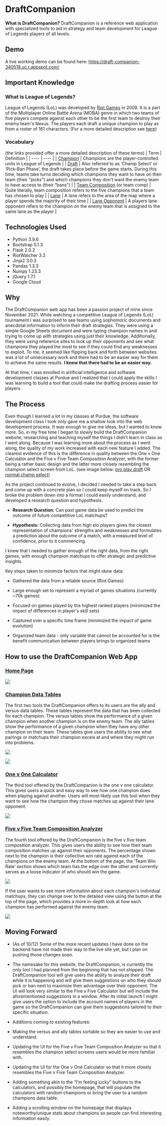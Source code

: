 # DraftCompanion

**What is DraftCompanion?**
DraftCompanion is a reference web application with specialized tools to aid in strategy and team development for League of Legends players of all levels.

## Demo
A live working demo can be found here: https://draft-companion-340518.uc.r.appspot.com/

## Important Knowledge
### What is League of Legends?
League of Legends (LoL) was developed by [Riot Games](https://www.riotgames.com/en) in 2009. It is a part of the Multiplayer Online Battle Arena (MOBA) genre in which two teams of five players compete against each other to be the first team to destroy their enemy team's Nexus. The players each draft a unique champion to play as from a roster of 161 characters.
(For a more detailed description see [here](https://lol.fandom.com/wiki/New_To_League/Welcome))


### Vocabulary
(the links provided offer a more detailed description of these terms)
| Term | Definition |
| ---- | ---- |
| [Champion](https://lol.fandom.com/wiki/New_To_League/Gameplay) | Champions are the player-controlled units in League of Legends |
| [Draft](https://lol.fandom.com/wiki/New_To_League/Gameplay/Champ_Select) | Also referred to as ‘Champ Select’ or ‘Pick-Ban Phase’, the draft takes place before the game starts. During this time, teams take turns deciding which champions they want to have on their team (their “picks”) and which champions they don’t want the enemy team to have access to (their “bans”) |
| [Team Composition](https://lol.fandom.com/wiki/New_To_League/Meta/Team_Compositions) (or team comp) | Quite literally, team composition refers to the five champions that a team has chosen to play |
| [Lane](https://lol.fandom.com/wiki/New_To_League/Meta) | A lane refers to the area of the map where a player spends the majority of their time |
| [Lane Opponent](https://lol.fandom.com/wiki/New_To_League/Meta/Roles) | A players lane opponent refers to the champion on the enemy team that is assigned to the same lane as the player |

## Technologies Used
- Python 3.9.6
- Bootstrap 5.1.3
- Flask 2.0.2
- RiotWatcher 3.2
- Jinja2 3.0.3
- Pandas 1.3.3
- Numpy 1.23.3
- jQuery 1.7.1
- Google Cloud

## Why
The DraftCompanion web app has been a passion project of mine since November 2021. While watching a competitive League of Legends (LoL) tournament I was surprised to see teams using sophomoric documents and anecdotal information to inform their draft strategies. They were using a simple Google Sheets document and were typing champion names in and trying to come up with strategies using just their knowledge. Additionally, they were using reference sites to look up their opponents and see what champions they played the most to see if they could find any weaknesses to exploit. To me, it seemed like flipping back and forth between websites was a lot of unnecessary work and there had to be an easier way for them to achieve the same results. **I knew that there had to be an easier way.**

At that time, I was enrolled in artificial intelligence and software development classes at Purdue and I realized that I could apply the skills I was learning to build a tool that could make the drafting process easier for players.


## The Process
Even though I learned a lot in my classes at Purdue, the software development class I took only gave me a shallow look into the web development process. It was enough to give me ideas, but I wanted to know more. So, in my free time I began to slowly build the DraftCompanion website, researching and teaching myself the things I didn’t learn in class as I went along. Because I was learning more about the process as I went along, the quality of my work increased with each new feature I added. The clearest evidence of this is the difference in quality between the One v One Calculator and the Five v Five Team Composition Analyzer, with the former being a rather basic design and the latter more closely resembling the champion select screen from LoL. (see image below: [pro play draft](https://lol.fandom.com/wiki/New_To_League/Gameplay/Champ_Select#/media/File:New_to_League_2017_Picks_and_Bans.png) OR [normal champ select](https://squadstate.com/wp-content/uploads/2020/01/PIpfIv9-1024x576.jpg))

As the project continued to evolve, I decided I needed to take a step back and come up with a concrete plan so I could keep myself on track. So I broke the problem down into a format I could easily understand, and developed a research question and hypothesis.

- **Research Question:** Can past game data be used to predict the outcome of future competitive LoL matchups?

- **Hypothesis:** Collecting data from high elo players gives the closest representation of champions' strengths and weaknesses and formulates a prediction about the outcome of a match, with a measured level of confidence, prior to it commencing.

  

I knew that I needed to gather enough of the right data, from the right games, with enough champion matchups to offer strategic and predictive insights.

  

Key steps taken to minimize factors that might skew data:

- Gathered the data from a reliable source (Riot Games)

- Large enough set to represent a myriad of games situations (currently ~70k games)

- Focused on games played by the highest ranked players (minimized the impact of differences in player's skill sets)

- Captured over a specific time frame (minimized the impact of game evolution)

- Organized team data - only variable that cannot be accounted for is the benefit communication between players brings to organized teams

  
  
  

## How to use the DraftCompanion Web App

### [Home Page](https://draft-companion-340518.uc.r.appspot.com)

![](Images/demo/homepage.png)

  

### [Champion Data Tables](https://draft-companion-340518.uc.r.appspot.com/champion_list)

The first two tools the DraftCompanion offers to its users are the ally and versus data tables. These tables represent the data that has been collected for each champion. The versus tables show the performance of a given champion when another champion is on the enemy team. The ally tables show the performance of a given champion when they have any other champion on their team. These tables give users the ability to see what pairings or matchups their champion excels at and where they might run into problems.

  

![](Images/demo/champion_data_versus.png)

![](Images/demo/champion_data_ally.png)

  
  

### [One v One Calculator](https://draft-companion-340518.uc.r.appspot.com/one_v_one)

The third tool offered by the DraftCompanion is the one v one calculator. This gives users a quick and easy way to see how one champion does when playing against another. Users will most likely use this tool when they want to see how the champion they chose matches up against their lane opponent.

  
  

![](Images/demo/one_v_one_calculator.png)

  
  

### [Five v Five Team Composition Analyzer](https://draft-companion-340518.uc.r.appspot.com/five_v_five)

The fourth tool offered by the DraftCompanion is the five v five team composition analyzer. This gives users the ability to see how their team composition matches up against their opponents. The percentage shown next to the champion is their collective win rate against each of the champions on the enemy team. At the bottom of the page, the ‘Team Win Rate’ section shows which team has the edge over the other and currently serves as a loose indicator of who should win the game.

  
  

![](Images/demo/five_v_five_calculator.png)

  
  

If the user wants to see more information about each champion's individual matchups, they can change over to the detailed view using the button at the top of the page, which provides a more in-depth look at how each champion has performed against the enemy team.

  
  

![](Images/demo/five_v_five_calculator_detailed.png)

  

## Moving Forward

- (As of 10/12) Some of the more recent updates I have done on the backend have not made their way to the live site yet, but I plan on pushing those changes soon.

- The namesake for this website, the DraftCompanion, is currently the only tool I had planned from the beginning that has not shipped. The DraftCompanion tool will give users the ability to analyze their draft while it is happening and will give them suggestions on who they should pick or ban next to maximize their advantage over their opponent. The UI will look very similar to the Five v Five Calculator but will include the aforementioned suggestions in a window. After its initial launch I might give users the option to include the account names of players in the game so the DraftCompanion can give them suggestions tailored to their specific situation.

- Additions coming to existing features:

- Making the versus and ally tables sortable so they are easier to use and understand.

- Updating the UI for the Five v Five Team Composition Analyzer so that it resembles the champion select screens users would be more familiar with.

- Updating the UI for the One v One Calculator so that it more closely resembles the Five v Five Team Composition Analyzer.

- Adding something akin to the “I’m feeling lucky” buttons to the calculators, and possibly the homepage, that will populate the calculators with random champions or bring the user to a random champions data table.

- Adding a scrolling window on the homepage that displays noteworthy/unique stats about champions so people can find interesting information easily.

